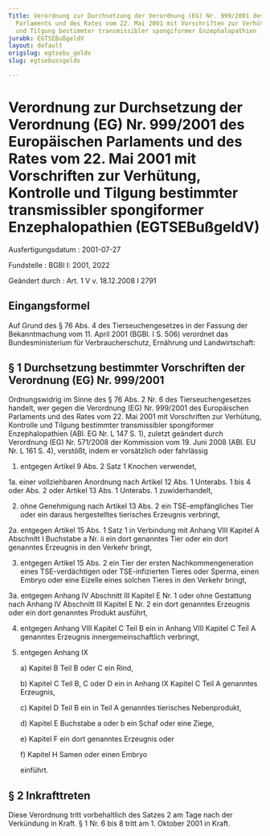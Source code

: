 ```yaml
---
Title: Verordnung zur Durchsetzung der Verordnung (EG) Nr. 999/2001 des Europäischen
  Parlaments und des Rates vom 22. Mai 2001 mit Vorschriften zur Verhütung, Kontrolle
  und Tilgung bestimmter transmissibler spongiformer Enzephalopathien
jurabk: EGTSEBußgeldV
layout: default
origslug: egtsebu_geldv
slug: egtsebussgeldv

---
```


# Verordnung zur Durchsetzung der Verordnung (EG) Nr. 999/2001 des Europäischen Parlaments und des Rates vom 22. Mai 2001 mit Vorschriften zur Verhütung, Kontrolle und Tilgung bestimmter transmissibler spongiformer Enzephalopathien (EGTSEBußgeldV)

Ausfertigungsdatum
:   2001-07-27

Fundstelle
:   BGBl I: 2001, 2022

Geändert durch
:   Art. 1 V v. 18.12.2008 I 2791



## Eingangsformel

Auf Grund des § 76 Abs. 4 des Tierseuchengesetzes in der Fassung der
Bekanntmachung vom 11. April 2001 (BGBl. I S. 506) verordnet das
Bundesministerium für Verbraucherschutz, Ernährung und Landwirtschaft:


## § 1 Durchsetzung bestimmter Vorschriften der Verordnung (EG) Nr. 999/2001

Ordnungswidrig im Sinne des § 76 Abs. 2 Nr. 6 des Tierseuchengesetzes
handelt, wer gegen die Verordnung (EG) Nr. 999/2001 des Europäischen
Parlaments und des Rates vom 22. Mai 2001 mit Vorschriften zur
Verhütung, Kontrolle und Tilgung bestimmter transmissibler
spongiformer Enzephalopathien (ABl. EG Nr. L 147 S. 1), zuletzt
geändert durch Verordnung (EG) Nr. 571/2008 der Kommission vom 19.
Juni 2008 (ABl. EU Nr. L 161 S. 4), verstößt, indem er vorsätzlich
oder fahrlässig

1.  entgegen Artikel 9 Abs. 2 Satz 1 Knochen verwendet,


1a. einer vollziehbaren Anordnung nach Artikel 12 Abs. 1 Unterabs. 1 bis 4
    oder Abs. 2 oder Artikel 13 Abs. 1 Unterabs. 1 zuwiderhandelt,


2.  ohne Genehmigung nach Artikel 13 Abs. 2 ein TSE-empfängliches Tier
    oder ein daraus hergestelltes tierisches Erzeugnis verbringt,


2a. entgegen Artikel 15 Abs. 1 Satz 1 in Verbindung mit Anhang VIII
    Kapitel A Abschnitt I Buchstabe a Nr. ii ein dort genanntes Tier oder
    ein dort genanntes Erzeugnis in den Verkehr bringt,


3.  entgegen Artikel 15 Abs. 2 ein Tier der ersten Nachkommengeneration
    eines TSE-verdächtigen oder TSE-infizierten Tieres oder Sperma, einen
    Embryo oder eine Eizelle eines solchen Tieres in den Verkehr bringt,


3a. entgegen Anhang IV Abschnitt III Kapitel E Nr. 1 oder ohne Gestattung
    nach Anhang IV Abschnitt III Kapitel E Nr. 2 ein dort genanntes
    Erzeugnis oder ein dort genanntes Produkt ausführt,


4.  entgegen Anhang VIII Kapitel C Teil B ein in Anhang VIII Kapitel C
    Teil A genanntes Erzeugnis innergemeinschaftlich verbringt,


5.  entgegen Anhang IX

    a)  Kapitel B Teil B oder C ein Rind,


    b)  Kapitel C Teil B, C oder D ein in Anhang IX Kapitel C Teil A genanntes
        Erzeugnis,


    c)  Kapitel D Teil B ein in Teil A genanntes tierisches Nebenprodukt,


    d)  Kapitel E Buchstabe a oder b ein Schaf oder eine Ziege,


    e)  Kapitel F ein dort genanntes Erzeugnis oder


    f)  Kapitel H Samen oder einen Embryo



    einführt.





## § 2 Inkrafttreten

Diese Verordnung tritt vorbehaltlich des Satzes 2 am Tage nach der
Verkündung in Kraft. § 1 Nr. 6 bis 8 tritt am 1. Oktober 2001 in
Kraft.

